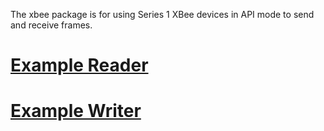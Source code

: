 The xbee package is for using Series 1 XBee devices in API mode to send and receive frames.

# [Example Reader](http://github.com/ebusto/xbee/examples/stream_recv.go)
# [Example Writer](http://github.com/ebusto/xbee/examples/stream_send.go)
